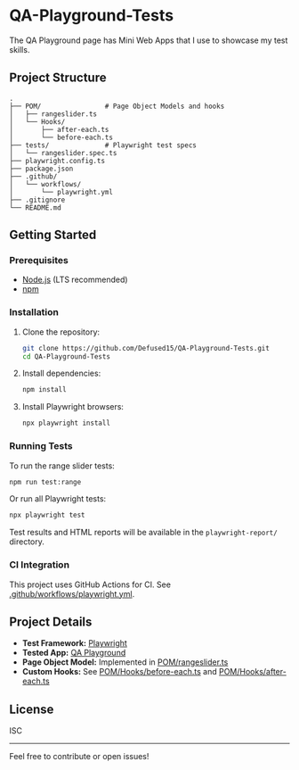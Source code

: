 # QA-Playground-Tests

The QA Playground page has Mini Web Apps that I use to showcase my test skills.

## Project Structure

```
.
├── POM/                # Page Object Models and hooks
│   ├── rangeslider.ts
│   └── Hooks/
│       ├── after-each.ts
│       └── before-each.ts
├── tests/              # Playwright test specs
│   └── rangeslider.spec.ts
├── playwright.config.ts
├── package.json
├── .github/
│   └── workflows/
│       └── playwright.yml
├── .gitignore
└── README.md
```

## Getting Started

### Prerequisites

- [Node.js](https://nodejs.org/) (LTS recommended)
- [npm](https://www.npmjs.com/)

### Installation

1. Clone the repository:
   ```sh
   git clone https://github.com/Defused15/QA-Playground-Tests.git
   cd QA-Playground-Tests
   ```

2. Install dependencies:
   ```sh
   npm install
   ```

3. Install Playwright browsers:
   ```sh
   npx playwright install
   ```

### Running Tests

To run the range slider tests:

```sh
npm run test:range
```

Or run all Playwright tests:

```sh
npx playwright test
```

Test results and HTML reports will be available in the `playwright-report/` directory.

### CI Integration

This project uses GitHub Actions for CI. See [.github/workflows/playwright.yml](.github/workflows/playwright.yml).

## Project Details

- **Test Framework:** [Playwright](https://playwright.dev/)
- **Tested App:** [QA Playground](https://qaplayground.dev)
- **Page Object Model:** Implemented in [POM/rangeslider.ts](POM/rangeslider.ts)
- **Custom Hooks:** See [POM/Hooks/before-each.ts](POM/Hooks/before-each.ts) and [POM/Hooks/after-each.ts](POM/Hooks/after-each.ts)

## License

ISC

---
Feel free to contribute or open issues!
